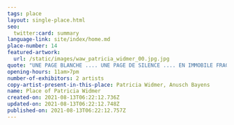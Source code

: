 ```yaml
---
tags: place
layout: single-place.html
seo:
  twitter:card: summary
language-link: site/index/home.md
place-number: 14
featured-artwork:
  url: /static/images/waw_patricia_widmer_00.jpg.jpg
quote: "UNE PAGE BLANCHE .... UNE PAGE DE SILENCE .... EN IMMOBILE FRAGILITÉ "
opening-hours: 11am>7pm
number-of-exhibitors: 2 artists
copy-artist-present-in-this-place: Patricia Widmer, Anusch Bayens
name: Place of Patricia Widmer
created-on: 2021-08-13T06:22:12.736Z
updated-on: 2021-08-13T06:22:12.748Z
published-on: 2021-08-13T06:22:12.757Z
---
```

